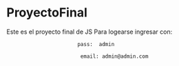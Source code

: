 # ProyectoFinal
Este es el proyecto final de JS
Para logearse ingresar con:

                           
                           pass:  admin
                           
                            email: admin@admin.com 
                            
